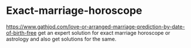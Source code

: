 # Exact-marriage-horoscope
https://www.gathjod.com/love-or-arranged-marriage-prediction-by-date-of-birth-free get an expert solution for exact marriage horoscope or astrology and also get solutions for the same.
